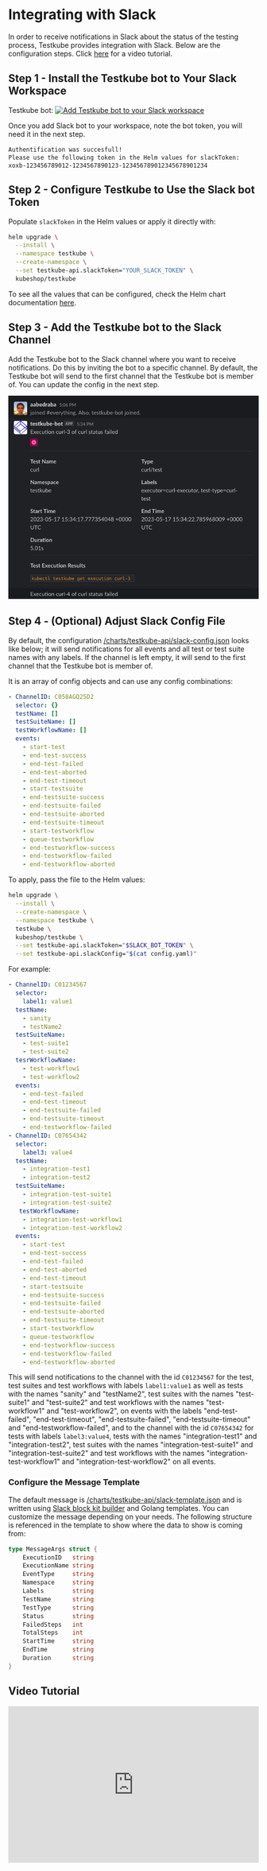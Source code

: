 # Integrating with Slack

In order to receive notifications in Slack about the status of the testing process, Testkube provides integration with Slack. Below are the configuration steps. Click [here](#video-tutorial) for a video tutorial.

## Step 1 - Install the Testkube bot to Your Slack Workspace

Testkube bot:
<a href="https://slack.com/oauth/v2/authorize?client_id=1943550956369.3416932538629&scope=chat:write,chat:write.public,groups:read,channels:read&user_scope="><img alt="Add Testkube bot to your Slack workspace" height="40" width="139" src="https://platform.slack-edge.com/img/add_to_slack.png" srcSet="https://platform.slack-edge.com/img/add_to_slack.png 1x, https://platform.slack-edge.com/img/add_to_slack@2x.png 2x" /></a>

Once you add Slack bot to your workspace, note the bot token, you will need it in the next step.

```
Authentification was succesfull!
Please use the following token in the Helm values for slackToken:
xoxb-123456789012-1234567890123-123456789012345678901234
```

## Step 2 - Configure Testkube to Use the Slack bot Token

Populate `slackToken` in the Helm values or apply it directly with:

```sh
helm upgrade \
  --install \
  --namespace testkube \
  --create-namespace \
  --set testkube-api.slackToken="YOUR_SLACK_TOKEN" \
  kubeshop/testkube
```

To see all the values that can be configured, check the Helm chart documentation [here](./helm-chart.md). 

## Step 3 - Add the Testkube bot to the Slack Channel

Add the Testkube bot to the Slack channel where you want to receive notifications. Do this by inviting the bot to a specific channel. By default, the Testkube bot will send to the first channel that the Testkube bot is member of. You can update the config in the next step.

![Add Testkube bot to Slack channel](../img/slack-running-example.png)

## Step 4 - (Optional) Adjust Slack Config File

By default, the configuration [/charts/testkube-api/slack-config.json](https://github.com/kubeshop/helm-charts/blob/704c71fa3b8f0138f983ea9a2fa598ecbe3868ae/charts/testkube-api/slack-config.json) looks like below; it will send notifications for all events and all test or test suite names with any labels.
If the channel is left empty, it will send to the first channel that the Testkube bot is member of.

It is an array of config objects and can use any config combinations:

```yaml title="config.yaml"
- ChannelID: C058AGQ25D2
  selector: {}
  testName: []
  testSuiteName: []
  testWorkflowName: []
  events:
    - start-test
    - end-test-success
    - end-test-failed
    - end-test-aborted
    - end-test-timeout
    - start-testsuite
    - end-testsuite-success
    - end-testsuite-failed
    - end-testsuite-aborted
    - end-testsuite-timeout
    - start-testworkflow
    - queue-testworkflow    
    - end-testworkflow-success
    - end-testworkflow-failed
    - end-testworkflow-aborted
```

To apply, pass the file to the Helm values:

```sh
helm upgrade \
  --install \
  --create-namespace \
  --namespace testkube \
  testkube \
  kubeshop/testkube \
  --set testkube-api.slackToken="$SLACK_BOT_TOKEN" \
  --set testkube-api.slackConfig="$(cat config.yaml)"
```

For example:

```yaml title="config.yaml"
- ChannelID: C01234567
  selector:
    label1: value1
  testName:
    - sanity
    - testName2
  testSuiteName:
    - test-suite1
    - test-suite2
  tesrWorkflowName:
    - test-workflow1
    - test-workflow2  
  events:
    - end-test-failed
    - end-test-timeout
    - end-testsuite-failed
    - end-testsuite-timeout
    - end-testworkflow-failed
- ChannelID: C07654342
  selector:
    label3: value4
  testName:
    - integration-test1
    - integration-test2
  testSuiteName:
    - integration-test-suite1
    - integration-test-suite2
   testWorkflowName:
    - integration-test-workflow1
    - integration-test-workflow2 
  events:
    - start-test
    - end-test-success
    - end-test-failed
    - end-test-aborted
    - end-test-timeout
    - start-testsuite
    - end-testsuite-success
    - end-testsuite-failed
    - end-testsuite-aborted
    - end-testsuite-timeout
    - start-testworkflow
    - queue-testworkflow    
    - end-testworkflow-success
    - end-testworkflow-failed
    - end-testworkflow-aborted
```

This will send notifications to the channel with the id `C01234567` for the test, test suites and test workflows with labels `label1:value1` as well as tests with the names "sanity" and "testName2", test suites with the names "test-suite1" and "test-suite2" and test workflows with the names "test-workflow1" and "test-workflow2", on events with the labels "end-test-failed", "end-test-timeout", "end-testsuite-failed", "end-testsuite-timeout" and "end-testworkflow-failed", and to the channel with the id `C07654342` for tests with labels `label3:value4`, tests with the names "integration-test1" and "integration-test2", test suites with the names "integration-test-suite1" and "integration-test-suite2" and test workflows with the names "integration-test-workflow1" and "integration-test-workflow2" on all events.

### Configure the Message Template

The default message is [/charts/testkube-api/slack-template.json](https://github.com/kubeshop/helm-charts/blob/311ff9f6fc38dfb5196b91a6f63ee7d3f59f7f4b/charts/testkube-api/slack-template.json) and is written using [Slack block kit builder](https://app.slack.com/block-kit-builder) and Golang templates. You can customize the message depending on your needs. The following structure is referenced in the template to show where the data to show is coming from:

```go
type MessageArgs struct {
	ExecutionID   string
	ExecutionName string
	EventType     string
	Namespace     string
	Labels        string
	TestName      string
	TestType      string
	Status        string
	FailedSteps   int
	TotalSteps    int
	StartTime     string
	EndTime       string
	Duration      string
}
```

## Video Tutorial

<iframe width="100%" height="315" src="https://www.youtube.com/embed/iaiiDilAyMY" title="YouTube video player" frameborder="0" allow="accelerometer; autoplay; clipboard-write; encrypted-media; gyroscope; picture-in-picture; web-share" allowfullscreen></iframe>
